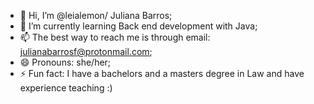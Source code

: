 - 👋 Hi, I’m @leialemon/ Juliana Barros;
- 🌱 I’m currently learning Back end development with Java;
- 📫 The best way to reach me is through email: julianabarrosf@protonmail.com;
- 😄 Pronouns: she/her;
- ⚡ Fun fact: I have a bachelors and a masters degree in Law and have experience teaching :)

<!---
leialemon/leialemon is a ✨ special ✨ repository because its `README.md` (this file) appears on your GitHub profile.
You can click the Preview link to take a look at your changes.
--->
